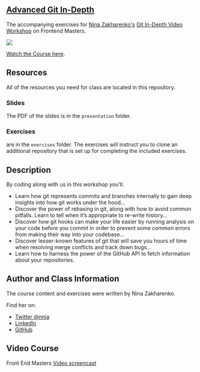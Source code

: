 ## [Advanced Git In-Depth](https://frontendmasters.com/courses/git-in-depth/)

The accompanying exercises for [Nina Zakharenko's](https://twitter.com/nnja) [Git In-Depth Video Workshop](https://frontendmasters.com/courses/git-in-depth/) on Frontend Masters.

![](images/git-in-depth.png)

[Watch the Course here](https://frontendmasters.com/courses/git-in-depth/).

## Resources

All of the resources you need for class are located in this repository.

### Slides
The PDF of the slides is in the `presentation` folder.

### Exercises
are in the `exercises` folder. The exercises will instruct you to clone an additional repository that is set up for completing the included exercises.


## Description

By coding along with us in this workshop you’ll:

 - Learn how git represents commits and branches internally to gain deep insights into how git works under the hood…
 - Discover the power of rebasing in git, along with how to avoid common pitfalls. Learn to tell when it’s appropriate to re-write history…
 - Discover how git hooks can make your life easier by running analysis on your code before you commit in order to prevent some  common errors from making their way into your codebase…
 - Discover lesser-known features of git that will save you hours of time when resolving merge conflicts and track down bugs…
 - Learn how to harness the power of the GitHub API to fetch information about your repositories.

## Author and Class Information

The course content and exercises were written by Nina Zakharenko.

Find her on:
- [Twitter @nnja](https://twitter.com/nnja)
- [LinkedIn](https://www.linkedin.com/in/ninaz/)
- [GitHub](https://github.com/nnja)

## Video Course

Front End Masters [Video screencast](http://frontendmasters.com/workshops/git-indepth/)

